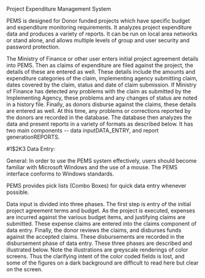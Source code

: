 Project Expenditure Management System

PEMS is designed for Donor funded projects which have specific budget and expenditure monitoring requirements.  It analyzes project expenditure data and produces a variety of reports.  It can be run on local area networks or stand alone, and allows multiple levels of group and user security and password protection.

The Ministry of Finance or other user enters initial project agreement details into PEMS.  Then as claims of expenditure are filed against the project, the details of these are entered as well.  These details include the amounts and expenditure categories of the claim, implementing agency submitting claim, dates covered by the claim, status and date of claim submission.  If Ministry of Finance has detected any problems with the claim as submitted by the Implementing Agency, these problems and any changes of status are noted in a history file.  Finally, as donors disburse against the claims, these details are entered as well.  At this time, any problems or corrections reported by the donors are recorded in the database.
The database then analyzes the data and present reports in a variety of formats as described below.
It has two main components -- data inputDATA_ENTRY, and report generationREPORTS.


#1$2K3 Data Entry:

General:
In order to use the PEMS system effectively, users should become familiar with Microsoft Windows and the use of a mouse.  The PEMS interface conforms to Windows standards.

PEMS provides pick lists (Combo Boxes) for quick data entry whenever possible.

Data input is divided into three phases.  The first step is entry of the initial project agreement terms and budget.  As the project is executed, expenses are incurred against the various budget items, and justifying claims are submitted.  These expense claims are entered into the claims component of data entry.  Finally, the donor reviews the claims, and disburses funds against the accepted claims.  These disbursements are recorded in the disbursement phase of data entry.  These three phases are described and illustrated below.  Note the illustrations are greyscale renderings of color screens.  Thus the clarifying intent of the color coded fields is lost, and some of the figures on a dark background are difficult to read here but clear on the screen.

